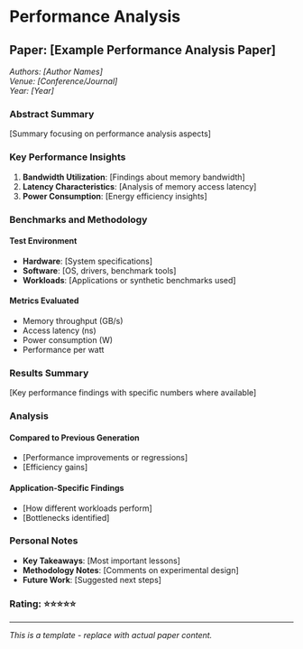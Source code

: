 # Performance Analysis

## Paper: [Example Performance Analysis Paper]
*Authors: [Author Names]*  
*Venue: [Conference/Journal]*  
*Year: [Year]*

### Abstract Summary

[Summary focusing on performance analysis aspects]

### Key Performance Insights

1. **Bandwidth Utilization**: [Findings about memory bandwidth]
2. **Latency Characteristics**: [Analysis of memory access latency]
3. **Power Consumption**: [Energy efficiency insights]

### Benchmarks and Methodology

#### Test Environment
- **Hardware**: [System specifications]
- **Software**: [OS, drivers, benchmark tools]
- **Workloads**: [Applications or synthetic benchmarks used]

#### Metrics Evaluated
- Memory throughput (GB/s)
- Access latency (ns)
- Power consumption (W)
- Performance per watt

### Results Summary

[Key performance findings with specific numbers where available]

### Analysis

#### Compared to Previous Generation
- [Performance improvements or regressions]
- [Efficiency gains]

#### Application-Specific Findings
- [How different workloads perform]
- [Bottlenecks identified]

### Personal Notes

- **Key Takeaways**: [Most important lessons]
- **Methodology Notes**: [Comments on experimental design]
- **Future Work**: [Suggested next steps]

### Rating: ⭐⭐⭐⭐⭐

---

*This is a template - replace with actual paper content.*